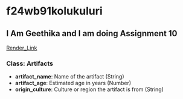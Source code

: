 # f24wb91kolukuluri

## I Am Geethika and I am doing Assignment 10 

[Render_Link](https://f24db91kolukuluri.onrender.com)

### Class: Artifacts
- **artifact_name**: Name of the artifact (String)
- **artifact_age**: Estimated age in years (Number)
- **origin_culture**: Culture or region the artifact is from (String)


